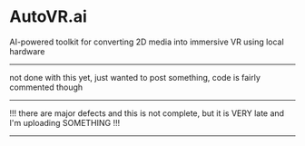 # AutoVR.ai

AI-powered toolkit for converting 2D media into immersive VR using local hardware

---

not done with this yet, just wanted to post something, code is fairly commented though

---

!!! there are major defects and this is not complete, but it is VERY late and I'm uploading SOMETHING !!!

---
